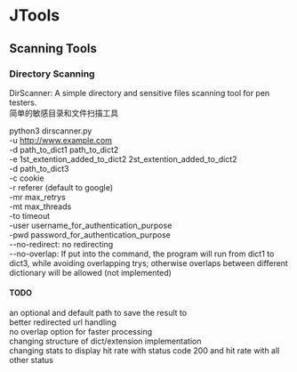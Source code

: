 # JTools

## Scanning Tools

### Directory Scanning

DirScanner: A simple directory and sensitive files scanning tool for pen testers.\
简单的敏感目录和文件扫描工具

python3 dirscanner.py\
-u http://www.example.com \
-d path_to_dict1 path_to_dict2\
-e 1st_extention_added_to_dict2 2st_extention_added_to_dict2\
-d path_to_dict3\
-c cookie\
-r referer (default to google)\
-mr max_retrys\
-mt max_threads\
-to timeout\
-user username_for_authentication_purpose\
-pwd password_for_authentication_purpose\
--no-redirect: no redirecting\
--no-overlap: If put into the command, the program will run from dict1 to dict3, while avoiding overlapping trys; otherwise overlaps between different dictionary will be allowed (not implemented)

#### TODO
an optional and default path to save the result to\
better redirected url handling\
no overlap option for faster processing\
changing structure of dict/extension implementation\
changing stats to display hit rate with status code 200 and hit rate with all other status
